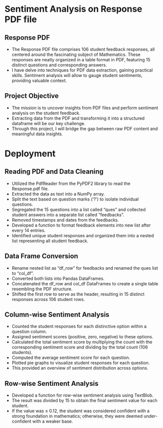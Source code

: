 
# Sentiment Analysis on Response PDF file

## Response PDF
* The Response PDF file comprises 106 student feedback responses, all centered around the fascinating subject of Mathematics. These responses are neatly organized in a table format in PDF, featuring 15 distinct questions and corresponding answers.
* I have delve into techniques for PDF data extraction, gaining practical skills. Sentiment analysis will allow to gauge student sentiments, providing valuable context.

## Project Objective
* The mission is to uncover insights from PDF files and perform sentiment analysis on the student feedback.
* Extracting data from the PDF and transforming it into a structured dataframe will be our key challenge.
* Through this project, I will bridge the gap between raw PDF content and meaningful data insights.



# Deployment

## Reading PDF and Data Cleaning
* Utilized the PdfReader from the PyPDF2 library to read the Response.pdf file.
* Extracted the data as text into a NumPy array.
* Split the text based on question marks (‘?’) to isolate individual questions.
* Segregated the 15 questions into a list called “ques” and collected student answers into a separate list called “feedbacks”.
* Removed timestamps and dates from the feedbacks.
* Developed a function to format feedback elements into new list after every 14 entries.
* Identified unique student responses and organized them into a nested list representing all student feedback.
## Data Frame Conversion
* Rename nested list as “df_row” for feedbacks and renamed the ques list to “col_df”.
* Converted both lists into Pandas DataFrames.
* Concatenated the df_row and col_df DataFrames to create a single table resembling the PDF structure.
* Shifted the first row to serve as the header, resulting in 15 distinct responses across 106 student rows.
## Column-wise Sentiment Analysis
* Counted the student responses for each distinctive option within a question column.
* Assigned sentiment scores (positive, zero, negative) to these options.
* Calculated the total sentiment score by multiplying the count with the corresponding sentiment score and dividing by the total count (106 students).
* Computed the average sentiment score for each question.
* Plotted pie graphs to visualize student responses for each question.
* This provided an overview of sentiment distribution across options.
## Row-wise Sentiment Analysis
* Developed a function for row-wise sentiment analysis using TextBlob.
* The result was divided by 15 to obtain the final sentiment value for each student.
* If the value was ≤ 0.12, the student was considered confident with a strong foundation in mathematics; otherwise, they were deemed under-confident with a weaker base.


